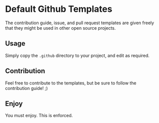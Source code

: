 # Default Github Templates

The contribution guide, issue, and pull request templates are given freely that they might be used in other open source projects.

## Usage

Simply copy the `.github` directory to your project, and edit as required.

## Contribution

Feel free to contribute to the templates, but be sure to follow the contribution guide! ;)

## Enjoy

You must enjoy. This is enforced.

